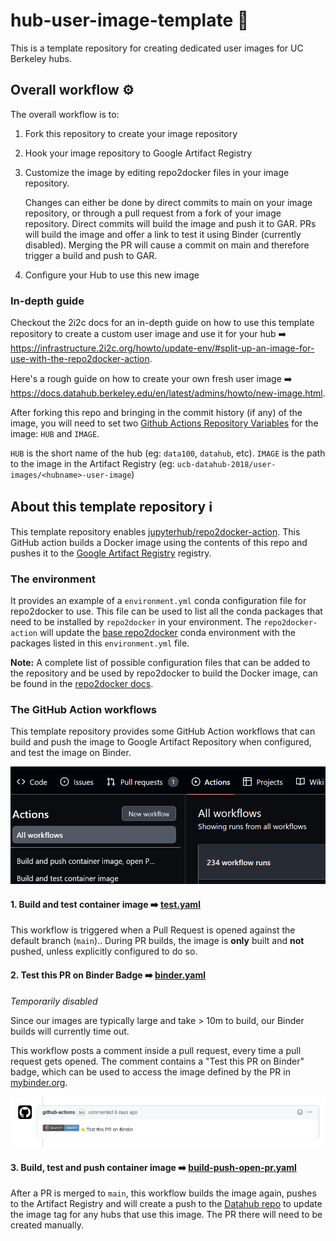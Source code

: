 # hub-user-image-template :paperclip:

This is a template repository for creating dedicated user images for UC Berkeley hubs.

## Overall workflow :gear:

The overall workflow is to:

1. Fork this repository to create your image repository

2. Hook your image repository to Google Artifact Registry

3. Customize the image by editing repo2docker files in your image repository.

   Changes can either be done by direct commits to main on your image repository, or through a pull request from a fork of your image repository. Direct commits will build the image and push it to GAR. PRs will build the image and offer a link to test it using Binder (currently disabled). Merging the PR will cause a commit on main and therefore trigger a build and push to GAR.

4. Configure your Hub to use this new image

### In-depth guide

Checkout the 2i2c docs for an in-depth guide on how to use this template repository to create a custom user image and use it for your hub :arrow_right: https://infrastructure.2i2c.org/howto/update-env/#split-up-an-image-for-use-with-the-repo2docker-action.

Here's a rough guide on how to create your own fresh user image :arrow_right: https://docs.datahub.berkeley.edu/en/latest/admins/howto/new-image.html.

After forking this repo and bringing in the commit history (if any) of the image, you will need to set two [Github Actions Repository Variables](https://docs.github.com/en/actions/learn-github-actions/variables) for the image:  `HUB` and `IMAGE`.

`HUB` is the short name of the hub (eg: `data100`, `datahub`, etc).
`IMAGE` is the path to the image in the Artifact Registry (eg: `ucb-datahub-2018/user-images/<hubname>-user-image`)

## About this template repository :information_source:

This template repository enables [jupyterhub/repo2docker-action](https://github.com/jupyterhub/repo2docker-action).
This GitHub action builds a Docker image using the contents of this repo and pushes it to the [Google Artifact Registry](https://cloud.google.com/artifact-registry) registry.

### The environment

It provides an example of a `environment.yml` conda configuration file for repo2docker to use.
This file can be used to list all the conda packages that need to be installed by `repo2docker` in your environment.
The `repo2docker-action` will update the [base repo2docker](https://github.com/jupyterhub/repo2docker/blob/HEAD/repo2docker/buildpacks/conda/environment.yml) conda environment with the packages listed in this `environment.yml` file.

**Note:**
A complete list of possible configuration files that can be added to the repository and be used by repo2docker to build the Docker image, can be found in the [repo2docker docs](https://repo2docker.readthedocs.io/en/latest/config_files.html#configuration-files).

### The GitHub Action workflows

This template repository provides some GitHub Action workflows that can build and push the image to Google Artifact Repository when configured, and test the image on Binder.

![Workflows](images/workflows.png)

#### 1. Build and test container image :arrow_right: [test.yaml](https://github.com/berkeley-dsep-infra/hub-user-image-template/blob/main/.github/workflows/test.yaml)

This workflow is triggered when a Pull Request is opened against the default branch (`main`)..
During PR builds, the image is **only** built and **not** pushed, unless explicitly configured to do so.

#### 2. Test this PR on Binder Badge :arrow_right: [binder.yaml](https://github.com/berkeley-dsep-infra/hub-user-image-template/blob/main/.github/workflows/binder.yaml.disable)

*Temporarily disabled*

Since our images are typically large and take > 10m to build, our Binder builds will currently time out.

This workflow posts a comment inside a pull request, every time a pull request gets opened. The comment contains a "Test this PR on Binder" badge, which can be used to access the image defined by the PR in [mybinder.org](https://mybinder.org/).

![Test this PR on Binder](images/binder-badge.png)

#### 3. Build, test and push container image :arrow_right: [build-push-open-pr.yaml](https://github.com/berkeley-dsep-infra/hub-user-image-template/blob/main/.github/workflows/build-push-open-pr.yaml)

After a PR is merged to `main`, this workflow builds the image again, pushes to the Artifact Registry and will create a push to the [Datahub repo](https://github.com/berkeley-dsep-infra/datahub) to update the image tag for any hubs that use this image.  The PR there will need to be created manually.